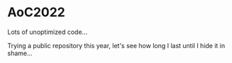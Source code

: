 # AoC2022
Lots of unoptimized code...

Trying a public repository this year, let's see how long I last until I hide it in shame...
